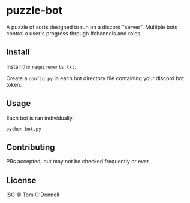 # puzzle-bot

A puzzle of sorts designed to run on a discord "server". Multiple bots control
a user's progress through #channels and roles.

## Install

Install the `requirements.txt`.

Create a `config.py` in each bot directory file containing your discord bot token.

## Usage

Each bot is ran individually.

`python bot.py`

## Contributing

PRs accepted, but may not be checked frequently or ever.

## License

ISC © Tom O'Donnell
